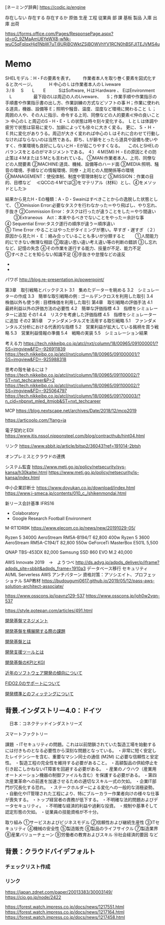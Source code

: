 [ネーミング辞典]
https://codic.jp/engine

存在しない
存在する
存在するか
原価
生産
工程
従業員
部
課
基板
製品
入庫
出庫
出荷

https://forms.office.com/Pages/ResponsePage.aspx?id=oO_9ZMaAmU6YeWX8-wNk-wuC5qFqIqxHjd1NbW7uTi9URjBOWktZSjBOWVhYV1RCN0hBSFJITEJVMS4u

# Memo

SHELモデル：H・Fの要素を表す。
　　作業者本人を取り巻く要素を図式化すると次ページ。
　　　H          中心のＬは作業者本人のＬiveware　　　　　　　　　　３/８
　S　　L　　E　　　SはSoftware,  ＨはＨardware 、  EはEnvironment
　L　　　　　最下段のLは周辺の人のLiveware、
　S；作業手順や作業指示の手順書や作業指示書の出し方、作業訓練の方式などソフトの事
H；作業に使われる道具，機器、設備等
E；照明や騒音、温度、湿度など環境に関わること
Ｌ；周囲の人や、その人に指示、命令する上司、同僚などの人的要素≪仲の良いこと≫
中心のＬと周辺のS・H・E・Ｌの状態は時々刻々変化する。
ＬとＬは体調や疲労で状態は容易に変り、加齢によっても徐々に大きく変る。
更に、Ｓ・Ｈ・Ｅ共に変化がありうる。周辺が大きく変われば中心のＬはそれに合わせて行動しなければならないのは当然である。即ち、Lが齢をとったら道具や設備も使いやすく、作業環境も良好にしないとH・Eが起こりやすくなる。
　このLとSHELのバランスをとるのがマネジメントである。
４）４M(5M):Ｈ・Eの原因とその防止策は４Mまたは５Mとも言われている。
①MAN:作業者本人、上司、同僚などの人間要素
②MACHINE:道具、機械、設備等のハード面
③MEDIA:照明、騒音の環境、手順などの情報環境、同僚・上司との人間関係等の環境
④MANAGEMENT：使役体制、制度や管理体制など
⑤MISSION：作業の目的、目標など
　≪QCCの４Mでは③をマテリアル（材料）とし、④をメソッドとした≫

結果から見たH・Eの種類：A・D・Swainはすべきことからの逸脱した状態として、
①Omission Error:必要なタスクを行わなかった＝やり飛ばし、やり忘れ、手抜き
②Commission Error：タスクは行ったが違うことをした＝やり間違い
　　③Extraneous　Act：本来やるべきでないことをやった＝余計な事　　　　　　
④ Sequential Error:タスク遂行の順序が違う＝順序違い　　　　　　　　　　　
⑤ Time Error :やることはやったがタイミングが悪い。早すぎ・遅すぎ
（２）原因から見たＨ・Ｅ：絡み合っていることも多いが分類すると
　　①人間能力的にできない無理な相談
②取違い思い違い考え違い等の判断の錯誤
③し忘れなど、記憶の失念
④その作業を遂行する能力、技量が不足、能力不足　　　　　　　　　　　　　
⑤すべきことを知らない知識不足
⑥手抜きや怠慢などの違反　　

* [](https://www.techbookrank.com/)
* [](https://bookhack.org/)

パワポ
http://blog.re-presentation.jp/powerpoint/


第3章　取引戦略とバックテスト
3.1　集めたデーターを眺める
3.2　シミュレーターの作成
3.3　簡単な取引戦略の例 : ゴールデンクロスを利用した取引
3.4　株価以外も使う例 : 目標株価を利用した取引
第4章　取引戦略の評価手法
4.1　最終利益以外の評価方法の必要性
4.2　簡単な評価指標
4.3　指標をシミュレーターに追加 その1
4.4　リスクを考慮した評価指標
4.5　指標をシミュレーターに追加 その2
第5章　ファンダメンタルズを活用する取引戦略
5.1　ファンダメンタルズ分析における代表的な指標
5.2　営業利益が拡大している銘柄を買う戦略
5.3　営業利益情報の準備
5.4　戦略の実装
5.5　シミュレーション結果

考える力
https://tech.nikkeibp.co.jp/atcl/nxt/column/18/00965/091000001/?SS=imgview&FD=-926911839
https://tech.nikkeibp.co.jp/atcl/nxt/column/18/00965/091000001/?SS=imgview&FD=-925988318

思考の殻を破るには？
https://tech.nikkeibp.co.jp/atcl/nxt/column/18/00965/091100002/?ST=nxt_techcareer&P=2
https://tech.nikkeibp.co.jp/atcl/nxt/column/18/00965/091100002/?SS=imgview&FD=-925064797
https://tech.nikkeibp.co.jp/atcl/nxt/column/18/00965/091700003/?n_cid=nbpnxt_mled_itmjob&ST=nxt_techcareer

MCP
https://blog.nextscape.net/archives/Date/2018/12/mcp2019


https://articoolo.com/?lang=ja

電子契約とEDI
https://www.itis.nssol.nipponsteel.com/blog/contracthub/hint04.html

リンク
https://www.sbbit.jp/article/bitsp2/36043?ref=191014-2btsh

オンプレミスとクラウドの連携

システム監査
https://www.meti.go.jp/policy/netsecurity/sys-kansa/h30kaitei.html
https://www.meti.go.jp/policy/netsecurity/is-kansa/index.html

中小企業診断士
https://www.doyukan.co.jp/download/index.html
https://www.j-smeca.jp/contents/010_c_/shikenmondai.html

新リース会計基準
IFRS16

* Colaboratory
* Google Research Football Environment

M-RT1DRBK
https://www.elecom.co.jp/news/new/20191029-05/

Ryzen 5 3400G   AeroStream RM5A-B194/T  62,800 400w 
Ryzen 5 3600    AeroStream RM5A-C194/T  82,800  550w    GeForceTi
MasterBox E501L 5,500

QNAP TBS-453DX  82,000
Samsung SSD 860 EVO M.2 40,000

AWS Innovate 2019　→　ようつべ
http://ds.advg.jp/adpds_deliver/p/iframe?adpds_site=sbbit&adpds_frame=1910a3
    データベース移行
    セキュリティ
    AI/ML
    Serverless
    AWS アンチパターン
    資格対策：アソシエイト、プロフェッショナル
    SAP教材
https://budougumi0617.github.io/2019/05/12/pass-aws-solution-architect-associate/

https://www.osscons.jp/joavnz129-537
https://www.osscons.jp/joh0w2vqn-537

https://style.potepan.com/articles/491.html

[開発基盤マネジメント](https://www.osscons.jp/jort25ufk-537)

[開発基盤を横展開する際の課題](https://opentouryo.osscons.jp/index.php?plugin=related&page=%E9%96%8B%E7%99%BA%E5%9F%BA%E7%9B%A4%E3%82%92%E6%A8%AA%E5%B1%95%E9%96%8B%E3%81%99%E3%82%8B%E9%9A%9B%E3%81%AE%E8%AA%B2%E9%A1%8C)

[開発基盤とは](https://opentouryo.osscons.jp/index.php?%E9%96%8B%E7%99%BA%E5%9F%BA%E7%9B%A4%E3%81%A8%E3%81%AF)

[開発支援ツールとは](https://www.osscons.jp/jowaxn8yr-537)

[開発基盤のKPIとKGI](https://opentouryo.osscons.jp/index.php?plugin=related&page=%E9%96%8B%E7%99%BA%E5%9F%BA%E7%9B%A4%E3%81%AEKPI%E3%81%A8KGI)

[近年のソフトウェア開発の傾向について](https://opentouryo.osscons.jp/index.php?%E8%BF%91%E5%B9%B4%E3%81%AE%E3%82%BD%E3%83%95%E3%83%88%E3%82%A6%E3%82%A7%E3%82%A2%E9%96%8B%E7%99%BA%E3%81%AE%E5%82%BE%E5%90%91%E3%81%AB%E3%81%A4%E3%81%84%E3%81%A6%E3%80%82)

[FIDO2.0のサポートについて](https://www.osscons.jp/joybnhri9-537)

[開発標準とのフィッテングについて](https://www.osscons.jp/jomanyt0z-537)

## 背景.インダストリー4.0：ドイツ
　日本：コネクテッドインダストリーズ

スマートファクトリー

課題
・ITセキュリティの問題。これは以前閉鎖されていた製造工場を始動するには付きものとなる必要性から深刻な問題となっている。
・非常に短く安定したレイテンシーを含む、重要なマシン同士の通信 (M2M) に必要な信頼性と安定性。
・製造工程の完全性を維持する必要があること。
・高額製品の供給停止を引き起こしかねないIT障害を回避する必要がある。
・産業のノウハウ（産業用オートメーション機器の制御ファイルも含む）を保護する必要がある。
・第四次産業革命への前進を加速させるための適切なスキル一式の欠如。
・企業IT部門が冗長化する恐れ。
・ステークホルダーによる変化への一般的な消極姿勢。
・自動化やIT管理された工程により、特にブルーカラー作業者向けの様々な仕事が喪失する。
・トップ経営者の責務が低下する。
・不明確な法的問題およびデータセキュリティ。
・不明確な経済的利益や過剰な投資。
・規制や基準そして認定形態の欠如。
・従業員の技能資格が不十分。

取り組み
①サービスおよびビジネスモデル
②信頼性および継続生産性
③ITセキュリティ
④機械の安全性
⑤製造販売
⑥製品のライフサイクル
⑦製造業界
⑧産業バリューチェーン
⑨労働者の教育およびスキル
⑩社会経済的要因
など

## 背景：クラウドバイデフォルト
### チェックリスト作成
### リンク
https://japan.zdnet.com/paper/20013383/30003149/
https://cio.go.jp/node/2422

https://forest.watch.impress.co.jp/docs/news/1217551.html
https://forest.watch.impress.co.jp/docs/news/1217164.html
https://forest.watch.impress.co.jp/docs/news/1217458.html
